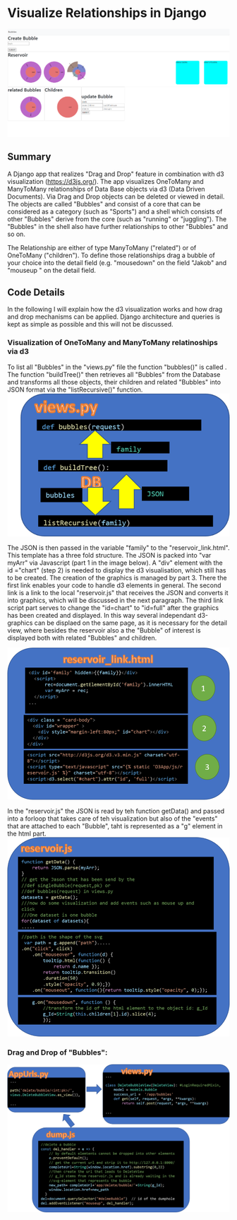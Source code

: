 # Visualize Relationships in Django


![screen](pics/screen.png?raw=true "screen")

## Summary
A Django app that realizes "Drag and Drop" feature in combination with d3 visualization (https://d3js.org/). 
The app visualizes OneToMany and ManyToMany relationships of Data Base objects via d3 (Data Driven Documents). Via Drag and Drop objects can be deleted or viewed in detail. The objects are called "Bubbles" and consist of a core that can be considered as a category (such as "Sports") and a shell which consists of other "Bubbles" derive from the core (such as "running" or "juggling"). The "Bubbles" in the shell also have further relationships to other "Bubbles" and so on. 

The Relationship are either of type ManyToMany ("related") or of OneToMany ("children"). To define those relationships drag a bubble of your choice into the detail field (e.g.  "mousedown" on the field "Jakob" and "mouseup " on the detail field.

## Code Details 
In the following I will explain how the d3 visualization works and how drag and drop mechanisms can be applied. Django architecture and queries is kept as simple as possible and this will not be discussed. 


### Visualization of OneToMany and ManyToMany relatinoships via d3
To list all "Bubbles" in the "views.py" file the function "bubbles()" is called . The function "buildTree()" then retrieves all "Bubbles" from the Database and transforms all those objects, their children and related "Bubbles" into JSON format via the "listRecursive()" function. 
![views](pics/views.png?raw=true "views")

The JSON is then passed in the variable "family" to the "reservoir_link.html". This template has a three fold structure. The JSON is packed into "var myArr" via Javascript (part 1 in the image below). A "div" element with the id ="chart" (step 2) is needed to display the d3 visualisation, which still has to be created. The creation of the graphics is managed by part 3. There the first link enables your code to handle d3 elements in general. The second link is a link to the local "reservoir.js" that receives the JSON and converts it into graphics, which will be discussed in the next paragraph. The third link script part serves to change the "id=chart" to "id=full" after the graphics has been created and displayed. In this way several independant d3-graphics can be displaed on the same page, as it is necessary for the detail view, where besides the reservoir also a the "Bubble" of interest is displayed both with related "Bubbles" and children.
  
  
  
![template](pics/template.png?raw=true "template")



In the "reservoir.js" the JSON is read by teh function getData() and passed into a forloop that takes care of teh visualization but also of the "events" that are attached to each "Bubble", taht is represented as a "g" element in the html part. 
![script](pics/script.png?raw=true "script")
### Drag and Drop of "Bubbles":


![dataflowDragDrop](pics/dataflowDragDrop.png?raw=true "dataflowDragDrop")



